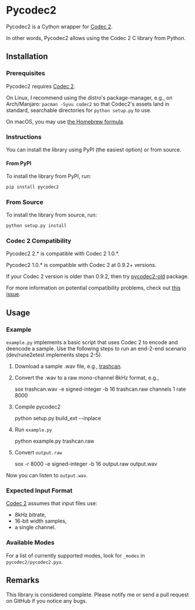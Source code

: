 # Pycodec2

Pycodec2 is a Cython wrapper for [Codec 2][codec2].

In other words, Pycodec2 allows using the Codec 2 C library from Python.

## Installation

### Prerequisites

Pycodec2 requires [Codec 2][codec2].

On Linux, I recommend using the distro's package-manager, e.g., on
Arch/Manjaro: `pacman -Syuu codec2` so that Codec2's assets land in standard,
searchable directories for `python setup.py` to use.

On macOS, you may use [the Homebrew
formula](https://formulae.brew.sh/formula/codec2#default).

### Instructions

You can install the library using PyPI (the easiest option) or from source.

#### From PyPI

To install the library from PyPI, run:

```bash
pip install pycodec2
```

### From Source

To install the library from source, run:

```bash
python setup.py install
```

### Codec 2 Compatibility

Pycodec2 2.\* is compatible with Codec 2 1.0.\*.

Pycodec2 1.0.\* is compatible with Codec 2 at 0.9.2+ versions.

If your Codec 2 version is older than 0.9.2, then try
[pycodec2-old](https://pypi.org/project/pycodec2-old/) package.

For more information on potential compatibility problems, check out [this
issue](https://github.com/gregorias/pycodec2/issues/8).

## Usage

### Example

`example.py` implements a basic script that uses Codec 2 to encode and deencode
a sample. Use the following steps to run an end-2-end scenario (dev/rune2etest
implements steps 2-5).

1. Download a sample .wav file, e.g., [trashcan](https://freesound.org/people/InspectorJ/sounds/431158/).

2. Convert the .wav to a raw mono-channel 8kHz format, e.g.,

   sox trashcan.wav -e signed-integer -b 16 trashcan.raw channels 1 rate 8000

3. Compile pycodec2

   python setup.py build_ext --inplace

4. Run `example.py`

   python example.py trashcan.raw

5. Convert `output.raw`

   sox -r 8000 -e signed-integer -b 16 output.raw output.wav

Now you can listen to `output.wav`.

### Expected Input Format

[Codec 2][codec2] assumes that input files use:

* 8kHz bitrate,
* 16-bit width samples,
* a single channel.

### Available Modes

For a list of currently supported modes, look for `_modes` in
`pycodec2/pycodec2.pyx`.

## Remarks

This library is considered complete. Please notify me or send a pull request on
GitHub if you notice any bugs.

[codec2]: http://www.rowetel.com/blog/?page_id=452
